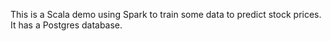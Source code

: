 This is a Scala demo using Spark to train some data to predict stock prices. It has a Postgres database. 
